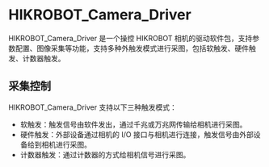 # HIKROBOT_Camera_Driver



HIKROBOT_Camera_Driver 是一个操控 HIKROBOT 相机的驱动软件包，支持参数配置、图像采集等功能，支持多种外触发模式进行采图，包括软触发、硬件触发、计数器触发。



## 采集控制

HIKROBOT_Camera_Driver 支持以下三种触发模式：

- 软触发：触发信号由软件发出，通过千兆或万兆网传输给相机进行采图。
- 硬件触发：外部设备通过相机的 I/O 接口与相机进行连接，触发信号由外部设备给到相机进行采图。
- 计数器触发：通过计数器的方式给相机信号进行采图。


